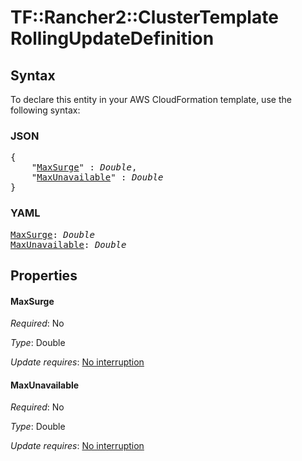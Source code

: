 # TF::Rancher2::ClusterTemplate RollingUpdateDefinition

## Syntax

To declare this entity in your AWS CloudFormation template, use the following syntax:

### JSON

<pre>
{
    "<a href="#maxsurge" title="MaxSurge">MaxSurge</a>" : <i>Double</i>,
    "<a href="#maxunavailable" title="MaxUnavailable">MaxUnavailable</a>" : <i>Double</i>
}
</pre>

### YAML

<pre>
<a href="#maxsurge" title="MaxSurge">MaxSurge</a>: <i>Double</i>
<a href="#maxunavailable" title="MaxUnavailable">MaxUnavailable</a>: <i>Double</i>
</pre>

## Properties

#### MaxSurge

_Required_: No

_Type_: Double

_Update requires_: [No interruption](https://docs.aws.amazon.com/AWSCloudFormation/latest/UserGuide/using-cfn-updating-stacks-update-behaviors.html#update-no-interrupt)

#### MaxUnavailable

_Required_: No

_Type_: Double

_Update requires_: [No interruption](https://docs.aws.amazon.com/AWSCloudFormation/latest/UserGuide/using-cfn-updating-stacks-update-behaviors.html#update-no-interrupt)

